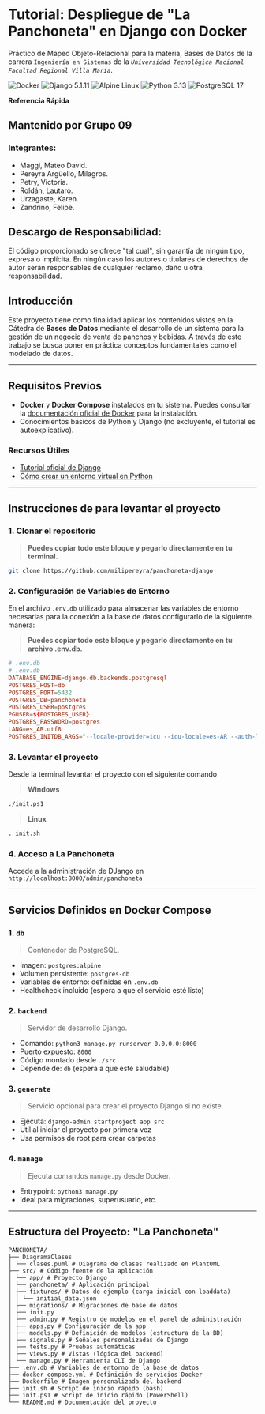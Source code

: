 # Tutorial: Despliegue de "La Panchoneta" en Django con Docker
Práctico de Mapeo Objeto-Relacional para la materia, Bases de Datos de la carrera `Ingeniería en Sistemas` de la *`Universidad Tecnológica Nacional`* *`Facultad Regional Villa María`*.

![Docker](https://img.shields.io/badge/Docker-2496ED?style=for-the-badge&logo=docker&logoColor=white)
![Django 5.1.11](https://img.shields.io/badge/Django%205.1.11-092E20?style=for-the-badge&logo=django&logoColor=white)
![Alpine Linux](https://img.shields.io/badge/Alpine_Linux-0D597F?style=for-the-badge&logo=alpine-linux&logoColor=white)
![Python 3.13](https://img.shields.io/badge/Python%203.13-3776AB?style=for-the-badge&logo=python&logoColor=white)
![PostgreSQL 17](https://img.shields.io/badge/PostgreSQL%2017-336791?style=for-the-badge&logo=postgresql&logoColor=white)

**Referencia Rápida**

## **Mantenido por Grupo 09**
### **Integrantes:**
- Maggi, Mateo David.
- Pereyra Argüello, Milagros.
- Petry, Victoria.
- Roldán, Lautaro.
- Urzagaste, Karen.
- Zandrino, Felipe.

## **Descargo de Responsabilidad:**
El código proporcionado se ofrece "tal cual", sin garantía de ningún tipo, expresa o implícita. En ningún caso los autores o titulares de derechos de autor serán responsables de cualquier reclamo, daño u otra responsabilidad.

## Introducción
Este proyecto tiene como finalidad aplicar los contenidos vistos en la Cátedra de **Bases de Datos** mediante el desarrollo de un sistema para la gestión de un negocio de venta de panchos y bebidas. A través de este trabajo se busca poner en práctica conceptos fundamentales como el modelado de datos.

---

## Requisitos Previos
- **Docker** y **Docker Compose** instalados en tu sistema. Puedes consultar la [documentación oficial de Docker](https://docs.docker.com/get-docker/) para la instalación.
- Conocimientos básicos de Python y Django (no excluyente, el tutorial es autoexplicativo).

### Recursos Útiles
- [Tutorial oficial de Django](https://docs.djangoproject.com/en/2.0/intro/tutorial01/)
- [Cómo crear un entorno virtual en Python](https://docs.djangoproject.com/en/2.0/intro/contributing/)

---
## **Instrucciones de para levantar el proyecto**

### 1. Clonar el repositorio
> **Puedes copiar todo este bloque y pegarlo directamente en tu terminal.**
```sh
git clone https://github.com/milipereyra/panchoneta-django
```

### 2. Configuración de Variables de Entorno
En el archivo `.env.db` utilizado para almacenar las variables de entorno necesarias para la conexión a la base de datos configurarlo de la siguiente manera:

> **Puedes copiar todo este bloque y pegarlo directamente en tu archivo .env.db.**
```conf
# .env.db
# .env.db
DATABASE_ENGINE=django.db.backends.postgresql
POSTGRES_HOST=db
POSTGRES_PORT=5432
POSTGRES_DB=panchoneta
POSTGRES_USER=postgres
PGUSER=${POSTGRES_USER}
POSTGRES_PASSWORD=postgres
LANG=es_AR.utf8
POSTGRES_INITDB_ARGS="--locale-provider=icu --icu-locale=es-AR --auth-local=trust"
```

### 3. Levantar el proyecto
Desde la terminal levantar el proyecto con el siguiente comando
> **Windows**
```txt
./init.ps1
```
> **Linux**
```txt
. init.sh
```

### 4. Acceso a La Panchoneta
Accede a la administración de DJango en `http://localhost:8000/admin/panchoneta`

---

## **Servicios Definidos en Docker Compose**
### 1. `db`
> Contenedor de PostgreSQL.
- Imagen: `postgres:alpine`
- Volumen persistente: `postgres-db`
- Variables de entorno: definidas en `.env.db`
- Healthcheck incluido (espera a que el servicio esté listo)

### 2. `backend`
> Servidor de desarrollo Django.
- Comando: `python3 manage.py runserver 0.0.0.0:8000`
- Puerto expuesto: `8000`
- Código montado desde `./src`
- Depende de: `db` (espera a que esté saludable)

### 3. `generate`
> Servicio opcional para crear el proyecto Django si no existe.
- Ejecuta: `django-admin startproject app src`
- Útil al iniciar el proyecto por primera vez
- Usa permisos de root para crear carpetas

### 4. `manage`
> Ejecuta comandos `manage.py` desde Docker.
- Entrypoint: `python3 manage.py`
- Ideal para migraciones, superusuario, etc.



---
## **Estructura del Proyecto: "La Panchoneta"**
```
PANCHONETA/
├── DiagramaClases
│ └── clases.puml # Diagrama de clases realizado en PlantUML
├── src/ # Código fuente de la aplicación
│ └── app/ # Proyecto Django
│ └── panchoneta/ # Aplicación principal
│ ├── fixtures/ # Datos de ejemplo (carga inicial con loaddata)
│ │ └── initial_data.json
│ ├── migrations/ # Migraciones de base de datos
│ ├── init.py
│ ├── admin.py # Registro de modelos en el panel de administración
│ ├── apps.py # Configuración de la app
│ ├── models.py # Definición de modelos (estructura de la BD)
│ ├── signals.py # Señales personalizadas de Django
│ ├── tests.py # Pruebas automáticas
│ ├── views.py # Vistas (lógica del backend)
│ └── manage.py # Herramienta CLI de Django
├── .env.db # Variables de entorno de la base de datos
├── docker-compose.yml # Definición de servicios Docker
├── Dockerfile # Imagen personalizada del backend
├── init.sh # Script de inicio rápido (bash)
├── init.ps1 # Script de inicio rápido (PowerShell)
└── README.md # Documentación del proyecto
```
